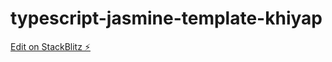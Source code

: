# typescript-jasmine-template-khiyap

[Edit on StackBlitz ⚡️](https://stackblitz.com/edit/typescript-jasmine-template-khiyap)